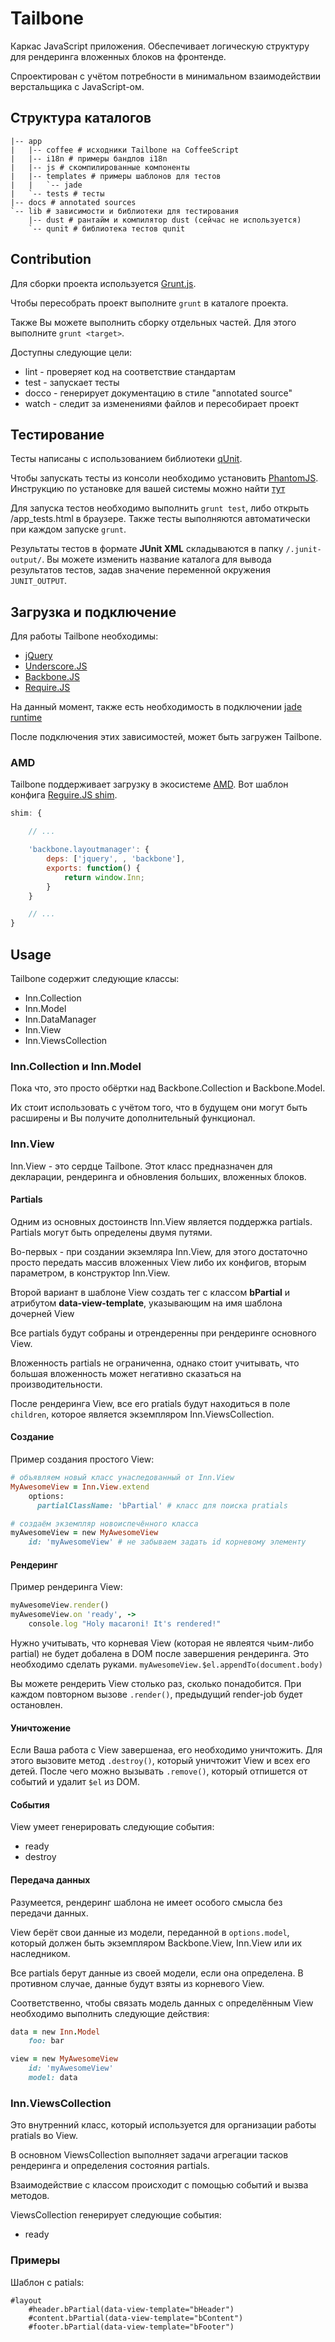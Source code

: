 Tailbone
=================

Каркас JavaScript приложения. Обеспечивает логическую структуру для рендеринга вложенных блоков на фронтенде.

Спроектирован с учётом потребности в минимальном взаимодействии верстальщика с JavaScript-ом.


## Структура каталогов ##
	|-- app
	|   |-- coffee # исходники Tailbone на CoffeeScript
	|   |-- i18n # примеры бандлов i18n
	|   |-- js # скомпилированные компоненты
	|   |-- templates # примеры шаблонов для тестов
	|   |   `-- jade 
	|   `-- tests # тесты
	|-- docs # annotated sources
	`-- lib # зависимости и библиотеки для тестирования
	    |-- dust # рантайм и компилятор dust (сейчас не используется)
	    `-- qunit # библиотека тестов qunit


## Contribution ##

Для сборки проекта используется [Grunt.js](http://gruntjs.com).

Чтобы пересобрать проект выполните `grunt` в каталоге проекта.

Также Вы можете выполнить сборку отдельных частей. Для этого выполните `grunt <target>`.

Доступны следующие цели:

* lint - проверяет код на соответствие стандартам
* test - запускает тесты
* docco - генерирует документацию в стиле "annotated source"
* watch - следит за изменениями файлов и пересобирает проект


## Тестирование ##

Тесты написаны с использованием библиотеки [qUnit](http://qunitjs.com).

Чтобы запускать тесты из консоли необходимо установить [PhantomJS](http://phantomjs.org/). 
Инструкцию по установке для вашей системы можно найти [тут](http://phantomjs.org/download.html)

Для запуска тестов необходимо выполнить `grunt test`, либо открыть /app_tests.html в браузере. 
Также тесты выполняются автоматически при каждом запуске `grunt`.

Результаты тестов в формате **JUnit XML** складываются в папку `/.junit-output/`. 
Вы можете изменить название каталога для вывода результатов тестов, задав 
значение переменной окружения `JUNIT_OUTPUT`.


## Загрузка и подключение ##

Для работы Tailbone необходимы:

* [jQuery](http://jquery.com)
* [Underscore.JS](http://underscorejs.org)
* [Backbone.JS](http://backbonejs.org)
* [Require.JS](http://requirejs.org)

На данный момент, также есть необходимость в подключении [jade runtime](https://github.com/visionmedia/jade/blob/master/runtime.js)

После подключения этих зависимостей, может быть загружен Tailbone.

### AMD ###

Tailbone поддерживает загрузку в экосистеме [AMD](http://requirejs.org/docs/whyamd.html). 
Вот шаблон конфига [Reguire.JS shim](http://requirejs.org/docs/api.html#config-shim).

``` javascript
shim: {

	// ...

	'backbone.layoutmanager': {
		deps: ['jquery', , 'backbone'],
		exports: function() {
			return window.Inn;
		}
	}

	// ...
}
```


## Usage ##

Tailbone содержит следующие классы:

* Inn.Collection
* Inn.Model
* Inn.DataManager
* Inn.View
* Inn.ViewsCollection

### Inn.Collection и Inn.Model ###

Пока что, это просто обёртки над Backbone.Collection и Backbone.Model.

Их стоит использовать с учётом того, что в будущем они могут быть расширены 
и Вы получите дополнительный функционал.

### Inn.View ###

Inn.View - это сердце Tailbone. Этот класс предназначен для декларации, рендеринга и обновления больших, вложенных блоков.

#### Partials ####

Одним из основных достоинств Inn.View является поддержка partials. Partials могут быть определены двумя путями.

Во-первых - при создании экземляра Inn.View, для этого достаточно просто передать массив вложенных View либо их конфигов, 
вторым параметром, в конструктор Inn.View.

Второй вариант в шаблоне View создать тег с классом **bPartial** и атрибутом **data-view-template**, указывающим на имя шаблона дочерней View

Все partials будут собраны и отрендеренны при рендеринге основного View.

Вложенность partials не ограниченна, однако стоит учитывать, что большая вложенность может негативно сказаться на производительности.

После рендеринга View, все его pratials будут находиться в поле `children`, которое является экземпляром Inn.ViewsCollection.

#### Создание ####

Пример создания простого View:

```ruby
# объявляем новый класс унаследованный от Inn.View
MyAwesomeView = Inn.View.extend
    options:
      partialClassName: 'bPartial' # класс для поиска pratials

# создаём экземпляр новоиспечённого класса
myAwesomeView = new MyAwesomeView
	id: 'myAwesomeView' # не забываем задать id корневому элементу
```

#### Рендеринг ####

Пример рендеринга View:

```ruby
myAwesomeView.render()
myAwesomeView.on 'ready', ->
	console.log "Holy macaroni! It's rendered!" 
```

Нужно учитывать, что корневая View (которая не явлеятся чьим-либо partial) не будет добалена в DOM 
после завершения рендеринга. Это необходимо сделать руками. `myAwesomeView.$el.appendTo(document.body)`

Вы можете рендерить View столько раз, сколько понадобится. При каждом повторном вызове `.render()`, предыдущий 
render-job будет остановлен.


#### Уничтожение ####

Если Ваша работа с View завершенаа, его необходимо уничтожить. Для этого вызовите метод `.destroy()`, который уничтожит 
View и всех его детей. После чего можно вызывать `.remove()`, который отпишется от событий и удалит `$el` из DOM.

#### События ####

View умеет генерировать следующие события:

* ready
* destroy

#### Передача данных ####

Разумеется, рендеринг шаблона не имеет особого смысла без передачи данных.

View берёт свои данные из модели, переданной  в `options.model`, который 
должен быть экземпляром Backbone.View, Inn.View или их наследником.

Все partials берут данные из своей модели, если она определена. В противном 
случае, данные будут взяты из корневого View.

Соответственно, чтобы связать модель данных с определённым View необходимо выполнить 
следующие действия:

```ruby
data = new Inn.Model
	foo: bar

view = new MyAwesomeView
	id: 'myAwesomeView'
	model: data
```


### Inn.ViewsCollection ###

Это внутренний класс, который используется для организации работы pratials во View.

В основном ViewsCollection выполняет задачи агрегации тасков рендеринга и определения состояния partials.

Взаимодействие с классом происходит с помощью событий и вызва методов.

ViewsCollection генерирует следующие события:

* ready


### Примеры ###

Шаблон с patials:

```jade
#layout
	#header.bPartial(data-view-template="bHeader")
	#content.bPartial(data-view-template="bContent")
	#footer.bPartial(data-view-template="bFooter")
```
